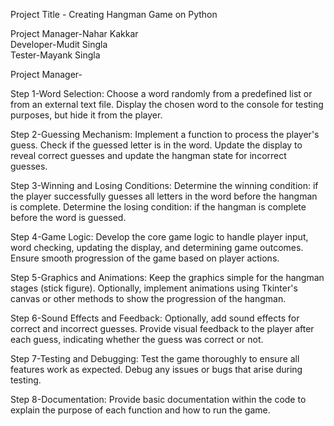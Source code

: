 Project Title - Creating Hangman Game on Python

Project Manager-Nahar Kakkar  
Developer-Mudit Singla  
Tester-Mayank Singla

Project Manager-

Step 1-Word Selection:
Choose a word randomly from a predefined list or from an external text file.
Display the chosen word to the console for testing purposes, but hide it from the player.

Step 2-Guessing Mechanism:
Implement a function to process the player's guess.
Check if the guessed letter is in the word.
Update the display to reveal correct guesses and update the hangman state for incorrect guesses.

Step 3-Winning and Losing Conditions:
Determine the winning condition: if the player successfully guesses all letters in the word before the hangman is complete.
Determine the losing condition: if the hangman is complete before the word is guessed.

Step 4-Game Logic:
Develop the core game logic to handle player input, word checking, updating the display, and determining game outcomes.
Ensure smooth progression of the game based on player actions.

Step 5-Graphics and Animations:
Keep the graphics simple for the hangman stages (stick figure).
Optionally, implement animations using Tkinter's canvas or other methods to show the progression of the hangman.

Step 6-Sound Effects and Feedback:
Optionally, add sound effects for correct and incorrect guesses.
Provide visual feedback to the player after each guess, indicating whether the guess was correct or not.

Step 7-Testing and Debugging:
Test the game thoroughly to ensure all features work as expected.
Debug any issues or bugs that arise during testing.

Step 8-Documentation:
Provide basic documentation within the code to explain the purpose of each function and how to run the game.